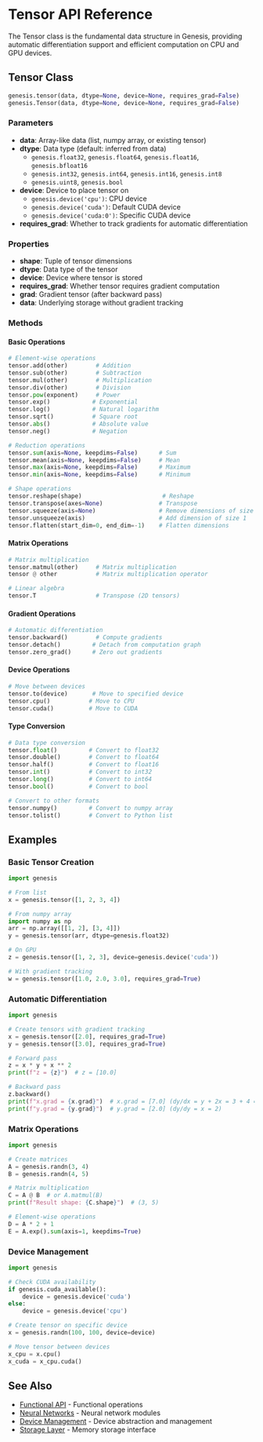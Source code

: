 # Tensor API Reference

The Tensor class is the fundamental data structure in Genesis, providing automatic differentiation support and efficient computation on CPU and GPU devices.

## Tensor Class

```python
genesis.tensor(data, dtype=None, device=None, requires_grad=False)
genesis.Tensor(data, dtype=None, device=None, requires_grad=False)
```

### Parameters

- **data**: Array-like data (list, numpy array, or existing tensor)
- **dtype**: Data type (default: inferred from data)
  - `genesis.float32`, `genesis.float64`, `genesis.float16`, `genesis.bfloat16`
  - `genesis.int32`, `genesis.int64`, `genesis.int16`, `genesis.int8`
  - `genesis.uint8`, `genesis.bool`
- **device**: Device to place tensor on
  - `genesis.device('cpu')`: CPU device
  - `genesis.device('cuda')`: Default CUDA device
  - `genesis.device('cuda:0')`: Specific CUDA device
- **requires_grad**: Whether to track gradients for automatic differentiation

### Properties

- **shape**: Tuple of tensor dimensions
- **dtype**: Data type of the tensor
- **device**: Device where tensor is stored
- **requires_grad**: Whether tensor requires gradient computation
- **grad**: Gradient tensor (after backward pass)
- **data**: Underlying storage without gradient tracking

### Methods

#### Basic Operations

```python
# Element-wise operations
tensor.add(other)        # Addition
tensor.sub(other)        # Subtraction
tensor.mul(other)        # Multiplication
tensor.div(other)        # Division
tensor.pow(exponent)     # Power
tensor.exp()            # Exponential
tensor.log()            # Natural logarithm
tensor.sqrt()           # Square root
tensor.abs()            # Absolute value
tensor.neg()            # Negation

# Reduction operations
tensor.sum(axis=None, keepdims=False)      # Sum
tensor.mean(axis=None, keepdims=False)     # Mean
tensor.max(axis=None, keepdims=False)      # Maximum
tensor.min(axis=None, keepdims=False)      # Minimum

# Shape operations
tensor.reshape(shape)                       # Reshape
tensor.transpose(axes=None)                # Transpose
tensor.squeeze(axis=None)                  # Remove dimensions of size 1
tensor.unsqueeze(axis)                     # Add dimension of size 1
tensor.flatten(start_dim=0, end_dim=-1)    # Flatten dimensions
```

#### Matrix Operations

```python
# Matrix multiplication
tensor.matmul(other)     # Matrix multiplication
tensor @ other           # Matrix multiplication operator

# Linear algebra
tensor.T                 # Transpose (2D tensors)
```

#### Gradient Operations

```python
# Automatic differentiation
tensor.backward()        # Compute gradients
tensor.detach()         # Detach from computation graph
tensor.zero_grad()      # Zero out gradients
```

#### Device Operations

```python
# Move between devices
tensor.to(device)       # Move to specified device
tensor.cpu()           # Move to CPU
tensor.cuda()          # Move to CUDA
```

#### Type Conversion

```python
# Data type conversion
tensor.float()         # Convert to float32
tensor.double()        # Convert to float64
tensor.half()          # Convert to float16
tensor.int()           # Convert to int32
tensor.long()          # Convert to int64
tensor.bool()          # Convert to bool

# Convert to other formats
tensor.numpy()         # Convert to numpy array
tensor.tolist()        # Convert to Python list
```

## Examples

### Basic Tensor Creation

```python
import genesis

# From list
x = genesis.tensor([1, 2, 3, 4])

# From numpy array
import numpy as np
arr = np.array([[1, 2], [3, 4]])
y = genesis.tensor(arr, dtype=genesis.float32)

# On GPU
z = genesis.tensor([1, 2, 3], device=genesis.device('cuda'))

# With gradient tracking
w = genesis.tensor([1.0, 2.0, 3.0], requires_grad=True)
```

### Automatic Differentiation

```python
import genesis

# Create tensors with gradient tracking
x = genesis.tensor([2.0], requires_grad=True)
y = genesis.tensor([3.0], requires_grad=True)

# Forward pass
z = x * y + x ** 2
print(f"z = {z}")  # z = [10.0]

# Backward pass
z.backward()
print(f"x.grad = {x.grad}")  # x.grad = [7.0] (dy/dx = y + 2x = 3 + 4 = 7)
print(f"y.grad = {y.grad}")  # y.grad = [2.0] (dy/dy = x = 2)
```

### Matrix Operations

```python
import genesis

# Create matrices
A = genesis.randn(3, 4)
B = genesis.randn(4, 5)

# Matrix multiplication
C = A @ B  # or A.matmul(B)
print(f"Result shape: {C.shape}")  # (3, 5)

# Element-wise operations
D = A * 2 + 1
E = A.exp().sum(axis=1, keepdims=True)
```

### Device Management

```python
import genesis

# Check CUDA availability
if genesis.cuda_available():
    device = genesis.device('cuda')
else:
    device = genesis.device('cpu')

# Create tensor on specific device
x = genesis.randn(100, 100, device=device)

# Move tensor between devices
x_cpu = x.cpu()
x_cuda = x_cpu.cuda()
```

## See Also

- [Functional API](functional.md) - Functional operations
- [Neural Networks](nn.md) - Neural network modules
- [Device Management](device.md) - Device abstraction and management
- [Storage Layer](storage.md) - Memory storage interface
